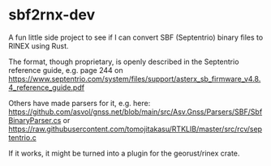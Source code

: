 # sbf2rnx-dev

A fun little side project to see if I can convert SBF (Septentrio) binary files to RINEX using Rust.

The format, though proprietary, is openly described in the Septentrio reference guide, e.g. page 244 on https://www.septentrio.com/system/files/support/asterx_sb_firmware_v4.8.4_reference_guide.pdf

Others have made parsers for it, e.g. here: https://github.com/asvol/gnss.net/blob/main/src/Asv.Gnss/Parsers/SBF/SbfBinaryParser.cs or https://raw.githubusercontent.com/tomojitakasu/RTKLIB/master/src/rcv/septentrio.c 

If it works, it might be turned into a plugin for the georust/rinex crate.